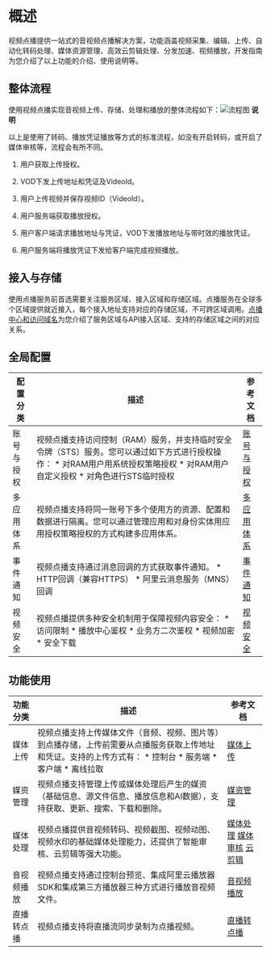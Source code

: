 概述 
=======================

视频点播提供一站式的音视频点播解决方案，功能涵盖视频采集、编辑、上传、自动化转码处理、媒体资源管理、高效云剪辑处理、分发加速、视频播放，开发指南为您介绍了以上功能的介绍、使用说明等。

整体流程 
-------------------------

使用视频点播实现音视频上传、存储、处理和播放的整体流程如下：![流程图](https://static-aliyun-doc.oss-accelerate.aliyuncs.com/assets/img/zh-CN/4572226061/p182454.png)
**说明**

以上是使用了转码、播放凭证播放等方式的标准流程，如没有开启转码，或开启了媒体审核等，流程会有所不同。

1. 用户获取上传授权。

   

2. VOD下发上传地址和凭证及VideoId。

   

3. 用户上传视频并保存视频ID（VideoId）。

   

4. 用户服务端获取播放授权。

   

5. 用户客户端请求播放地址与凭证，VOD下发播放地址与带时效的播放凭证。

   

6. 用户服务端将播放凭证下发给客户端完成视频播放。

   




接入与存储 
--------------------------

使用点播服务前首选需要关注服务区域、接入区域和存储区域。点播服务在全球多个区域提供就近接入，每个接入地址支持对应的存储区域，不可跨区域调用。[点播中心和访问域名](/intl.zh-CN/开发指南/点播中心和访问域名.md)为您介绍了服务区域与API接入区域、支持的存储区域之间的对应关系。

全局配置 
-------------------------



| 配置分类  |                                                                                                                                        描述                                                                                                                                        |                         参考文档                          |
|-------|----------------------------------------------------------------------------------------------------------------------------------------------------------------------------------------------------------------------------------------------------------------------------------|-------------------------------------------------------|
| 账号与授权 | 视频点播支持访问控制（RAM）服务，并支持临时安全令牌（STS）服务。您可以通过如下方式进行授权操作： * 对RAM用户用系统授权策略授权   * 对RAM用户自定义授权   * 对角色进行STS临时授权                                       | [账号与授权](/intl.zh-CN/开发指南/账号和授权/概述.md) |
| 多应用体系 | 视频点播支持将同一账号下多个使用方的资源、配置和数据进行隔离。您可以通过管理应用和对身份实体用应用授权策略授权的方式构建多应用体系。                                                                                                                                                                                                               | [多应用体系](/intl.zh-CN/开发指南/多应用体系/概述.md) |
| 事件通知  | 视频点播支持通过消息回调的方式获取事件通知。 * HTTP回调（兼容HTTPS）   * 阿里云消息服务（MNS）回调                                                                                                                   | [事件通知](/intl.zh-CN/开发指南/事件通知/概述.md)   |
| 视频安全  | 视频点播提供多种安全机制用于保障视频内容安全： * 访问限制   * 播放中心鉴权   * 业务方二次鉴权   * 视频加密   * 安全下载    | [视频安全](/intl.zh-CN/开发指南/视频安全/概述.md)   |



功能使用 
-------------------------



| 功能分类  |                                                                                                                                描述                                                                                                                                 |                                                                                           参考文档                                                                                            |
|-------|-------------------------------------------------------------------------------------------------------------------------------------------------------------------------------------------------------------------------------------------------------------------|-------------------------------------------------------------------------------------------------------------------------------------------------------------------------------------------|
| 媒体上传  | 视频点播支持上传媒体文件（音频、视频、图片等）到点播存储，上传前需要从点播服务获取上传地址和凭证。支持的上传方式有： * 控制台   * 服务端   * 客户端   * 离线拉取    | [媒体上传](/intl.zh-CN/开发指南/媒体上传/概述.md)                                                                                                                                       |
| 媒资管理  | 视频点播支持管理上传或媒体处理后产生的媒资（基础信息、源文件信息、播放信息和AI数据），支持获取、更新、搜索、下载和删除。                                                                                                                                                                                                     | [媒资管理](/intl.zh-CN/开发指南/媒资管理/概述.md)                                                                                                                                       |
| 媒体处理  | 视频点播提供音视频转码、视频截图、视频动图、视频水印的基础媒体处理能力，还提供了智能审核、云剪辑等强大功能。                                                                                                                                                                                                            | [媒体处理](/intl.zh-CN/开发指南/媒体处理/概述.md) [媒体审核](/intl.zh-CN/开发指南/媒体审核/概述.md) [云剪辑](/intl.zh-CN/开发指南/云剪辑/概述.md) |
| 音视频播放 | 视频点播支持通过控制台预览、集成阿里云播放器SDK和集成第三方播放器三种方式进行播放音视频文件。                                                                                                                                                                                                                  | [音视频播放](/intl.zh-CN/开发指南/音视频播放/概述.md)                                                                                                                                     |
| 直播转点播 | 视频点播支持将直播流同步录制为点播视频。                                                                                                                                                                                                                                              | [直播转点播](/intl.zh-CN/开发指南/直播转点播/概述.md)                                                                                                                                     |


